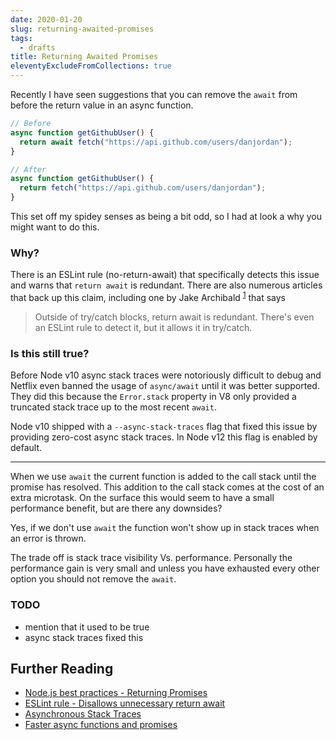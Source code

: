 ```yaml
---
date: 2020-01-20
slug: returning-awaited-promises
tags:
  - drafts
title: Returning Awaited Promises
eleventyExcludeFromCollections: true
---
```


Recently I have seen suggestions that you can remove the `await` from before the return value in an async function.

```js
// Before
async function getGithubUser() {
  return await fetch("https://api.github.com/users/danjordan");
}

// After
async function getGithubUser() {
  return fetch("https://api.github.com/users/danjordan");
}
```

This set off my spidey senses as being a bit odd, so I had at look a why you might want to do this.

### Why?

There is an ESLint rule (no-return-await) that specifically detects this issue and warns that `return await` is redundant. There are also numerous articles that back up this claim, including one by Jake Archibald <sup>[1](https://jakearchibald.com/2017/await-vs-return-vs-return-await/)</sup> that says

> Outside of try/catch blocks, return await is redundant. There's even an ESLint rule to detect it, but it allows it in try/catch.

### Is this still true?

Before Node v10 async stack traces were notoriously difficult to debug and Netflix even banned the usage of `async/await` until it was better supported. They did this because the `Error.stack` property in V8 only provided a truncated stack trace up to the most recent `await`.

Node v10 shipped with a `--async-stack-traces` flag that fixed this issue by providing zero-cost async stack traces. In Node v12 this flag is enabled by default.

---

When we use `await` the current function is added to the call stack until the promise has resolved. This addition to the call stack comes at the cost of an extra microtask. On the surface this would seem to have a small performance benefit, but are there any downsides?

Yes, if we don't use `await` the function won't show up in stack traces when an error is thrown.

The trade off is stack trace visibility Vs. performance. Personally the performance gain is very small and unless you have exhausted every other option you should not remove the `await`.

### TODO

- mention that it used to be true
- async stack traces fixed this

## Further Reading

- [Node.js best practices - Returning Promises](https://github.com/goldbergyoni/nodebestpractices/blob/master/sections/errorhandling/returningpromises.md)
- [ESLint rule - Disallows unnecessary return await](https://eslint.org/docs/rules/no-return-await#disallows-unnecessary-return-await-no-return-await)
- [Asynchronous Stack Traces](https://blittle.github.io/chrome-dev-tools/sources/async.html)
- [Faster async functions and promises](https://v8.dev/blog/fast-async)
